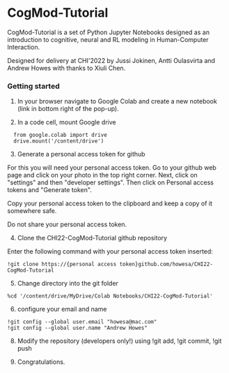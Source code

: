 # CogMod-Tutorial
CogMod-Tutorial is a set of Python Jupyter Notebooks designed as an introduction to cognitive, neural and RL modeling in Human-Computer Interaction. 

Designed for delivery at CHI'2022 by Jussi Jokinen, Antti Oulasvirta and Andrew Howes with thanks to Xiuli Chen.

### Getting started

1. In your browser navigate to Google Colab and create a new notebook (link in bottom right of the pop-up).

2. In a code cell, mount Google drive

```
  from google.colab import drive
  drive.mount('/content/drive')
```

3. Generate a personal access token for github

For this you will need your personal access token. Go to your github web page and click on your photo in the top right corner. Next, click on "settings" and then "developer settings". Then click on  Personal access tokens and "Generate token".

Copy your personal access token to the clipboard and keep a copy of it somewhere safe.

Do not share your personal access token.

4. Clone the CHI22-CogMod-Tutorial github repository

Enter the following command with your personal access token inserted:

```
!git clone https://{personal access token}github.com/howesa/CHI22-CogMod-Tutorial
```

5. Change directory into the git folder

```
%cd '/content/drive/MyDrive/Colab Notebooks/CHI22-CogMod-Tutorial'
```

6. configure your email and name

```
!git config --global user.email "howesa@mac.com"
!git config --global user.name "Andrew Howes"
```

8. Modify the repository (developers only!) using !git add, !git commit, !git push

9. Congratulations.
